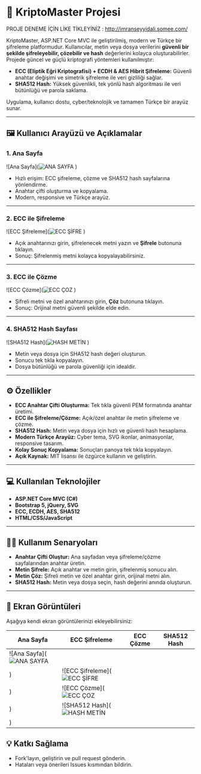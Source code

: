 # 🔐 KriptoMaster Projesi
PROJE DENEME İÇİN LİKE TİKLEYİNİZ : http://imranseyyidali.somee.com/

KriptoMaster, ASP.NET Core MVC ile geliştirilmiş, modern ve Türkçe bir şifreleme platformudur. Kullanıcılar, metin veya dosya verilerini **güvenli bir şekilde şifreleyebilir, çözebilir ve hash** değerlerini kolayca oluşturabilirler. Projede güncel ve güçlü kriptografi yöntemleri kullanılmıştır:

- **ECC (Eliptik Eğri Kriptografisi) + ECDH & AES Hibrit Şifreleme:** Güvenli anahtar değişimi ve simetrik şifreleme ile veri gizliliği sağlar.
- **SHA512 Hash:** Yüksek güvenlikli, tek yönlü hash algoritması ile veri bütünlüğü ve parola saklama.

Uygulama, kullanıcı dostu, cyber/teknolojik ve tamamen Türkçe bir arayüz sunar.

---

## 🖼️ Kullanıcı Arayüzü ve Açıklamalar

### 1. Ana Sayfa

![Ana Sayfa](![ANA SAYFA](https://github.com/user-attachments/assets/f2cab8a9-159b-49c7-8cd6-62bfda4f802a)
)

- Hızlı erişim: ECC şifreleme, çözme ve SHA512 hash sayfalarına yönlendirme.
- Anahtar çifti oluşturma ve kopyalama.
- Modern, responsive ve Türkçe arayüz.

---

### 2. ECC ile Şifreleme

![ECC Şifreleme](![ECC ŞİFRE](https://github.com/user-attachments/assets/f75d7e50-e974-4337-8df7-9b14d1fbe37c)
)

- Açık anahtarınızı girin, şifrelenecek metni yazın ve **Şifrele** butonuna tıklayın.
- Sonuç: Şifrelenmiş metni kolayca kopyalayabilirsiniz.

---

### 3. ECC ile Çözme

![ECC Çözme](![ECC ÇOZ](https://github.com/user-attachments/assets/df295e33-3c5d-4ff9-9544-d1fe2e510724)
)

- Şifreli metni ve özel anahtarınızı girin, **Çöz** butonuna tıklayın.
- Sonuç: Orijinal metni güvenli şekilde elde edin.

---

### 4. SHA512 Hash Sayfası

![SHA512 Hash](![HASH METİN](https://github.com/user-attachments/assets/5a186dee-ce7e-4f6b-90ac-e23d61f50362)
)

- Metin veya dosya için SHA512 hash değeri oluşturun.
- Sonucu tek tıkla kopyalayın.
- Dosya bütünlüğü ve parola güvenliği için idealdir.

---

## ⚙️ Özellikler

- **ECC Anahtar Çifti Oluşturma:** Tek tıkla güvenli PEM formatında anahtar üretimi.
- **ECC ile Şifreleme/Çözme:** Açık/özel anahtar ile metin şifreleme ve çözme.
- **SHA512 Hash:** Metin veya dosya için hızlı ve güvenli hash hesaplama.
- **Modern Türkçe Arayüz:** Cyber tema, SVG ikonlar, animasyonlar, responsive tasarım.
- **Kolay Sonuç Kopyalama:** Sonuçları panoya tek tıkla kopyalayın.
- **Açık Kaynak:** MIT lisansı ile özgürce kullanın ve geliştirin.

---

## 💻 Kullanılan Teknolojiler

- **ASP.NET Core MVC (C#)**
- **Bootstrap 5, jQuery, SVG**
- **ECC, ECDH, AES, SHA512**
- **HTML/CSS/JavaScript**

---


## 👨‍💻 Kullanım Senaryoları

- **Anahtar Çifti Oluştur:** Ana sayfadan veya şifreleme/çözme sayfalarından anahtar üretin.
- **Metin Şifrele:** Açık anahtar ve metin girin, şifrelenmiş sonucu alın.
- **Metin Çöz:** Şifreli metin ve özel anahtar girin, orijinal metni alın.
- **SHA512 Hash:** Metin veya dosya seçin, hash değerini anında oluşturun.

---

## 📸 Ekran Görüntüleri

Aşağıya kendi ekran görüntülerinizi ekleyebilirsiniz:

| Ana Sayfa | ECC Şifreleme | ECC Çözme | SHA512 Hash |
|-----------|---------------|-----------|-------------|
| ![Ana Sayfa](![ANA SAYFA](https://github.com/user-attachments/assets/19a4f631-b347-4240-b774-8b197ca78ba7)
) | ![ECC Şifreleme](![ECC ŞİFRE](https://github.com/user-attachments/assets/292ac629-a1c1-41dd-994b-5dc20c9f082a)
) | ![ECC Çözme](![ECC ÇOZ](https://github.com/user-attachments/assets/3b106b58-32d5-4037-831d-904ef0a4fcf3)
) | ![SHA512 Hash](![HASH METİN](https://github.com/user-attachments/assets/6685a3a7-a64e-45fd-8042-ac85bf539190)
) |



## 💡 Katkı Sağlama

- Fork'layın, geliştirin ve pull request gönderin.
- Hataları veya önerileri Issues kısmından bildirin.


 
